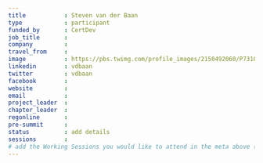 ```yaml
---
title           : Steven van der Baan
type            : participant
funded_by       : CertDev
job_title       :
company         :
travel_from     :
image           : https://pbs.twimg.com/profile_images/2150492060/P7310595_400x400.JPG
linkedin        : vdbaan
twitter         : vdbaan
facebook        :
website         :
email           :
project_leader  :
chapter_leader  :
regonline       :
pre-summit      :
status          : add details
sessions        :
# add the Working Sessions you would like to attend in the meta above (use the session's title) e.g. sessions (one per line): -Security Playbooks Diagrams -Hackathon Daily Sessions
---
```


<!-- put more details about participant here -->
